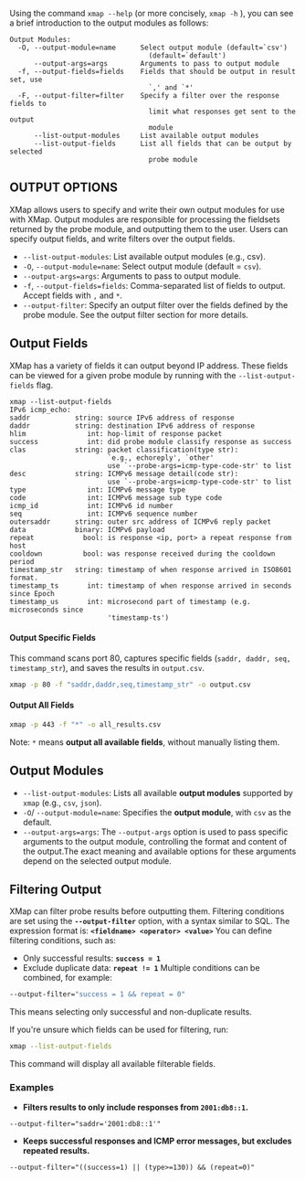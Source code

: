 Using the command `xmap --help` (or more concisely, `xmap -h` ), you can see a brief introduction to the output modules as follows:
    
    Output Modules:
      -O, --output-module=name      Select output module (default=`csv')
                                      (default=`default')
          --output-args=args        Arguments to pass to output module
      -f, --output-fields=fields    Fields that should be output in result set, use
                                      `,' and `*'
      -F, --output-filter=filter    Specify a filter over the response fields to
                                      limit what responses get sent to the output
                                      module
          --list-output-modules     List available output modules
          --list-output-fields      List all fields that can be output by selected
                                      probe module
    

## OUTPUT OPTIONS

XMap allows users to specify and write their own output modules for use with XMap. Output modules are responsible for processing the fieldsets returned by the probe module, and outputting them to the user. Users can specify output fields, and write filters over the output fields.
- `--list-output-modules`: List available output modules (e.g., csv).
- `-O`, `--output-module=name`: Select output module (default = `csv`).
- `--output-args=args`: Arguments to pass to output module.
- `-f`, `--output-fields=fields`: Comma-separated list of fields to output. Accept fields with `,` and `*`.
- `--output-filter`: Specify an output filter over the fields defined by the probe module. See the output filter section for more details.

## Output Fields

XMap has a variety of fields it can output beyond IP address. These fields can be viewed for a given probe module by running with the `--list-output-fields` flag.

```
xmap --list-output-fields
IPv6 icmp_echo:
saddr           string: source IPv6 address of response
daddr           string: destination IPv6 address of response
hlim               int: hop-limit of response packet
success            int: did probe module classify response as success
clas            string: packet classification(type str):
						`e.g., echoreply', `other'
						use `--probe-args=icmp-type-code-str' to list
desc            string: ICMPv6 message detail(code str):
						use `--probe-args=icmp-type-code-str' to list
type               int: ICMPv6 message type
code               int: ICMPv6 message sub type code
icmp_id            int: ICMPv6 id number
seq                int: ICMPv6 sequence number
outersaddr      string: outer src address of ICMPv6 reply packet
data            binary: ICMPv6 payload
repeat            bool: is response <ip, port> a repeat response from host
cooldown          bool: was response received during the cooldown period
timestamp_str   string: timestamp of when response arrived in ISO8601 format.
timestamp_ts       int: timestamp of when response arrived in seconds since Epoch
timestamp_us       int: microsecond part of timestamp (e.g. microseconds since 
						'timestamp-ts')
```

####  Output Specific Fields

This command scans port 80, captures specific fields (`saddr, daddr, seq, timestamp_str`), and saves the results in `output.csv`.

```bash
xmap -p 80 -f "saddr,daddr,seq,timestamp_str" -o output.csv
```
#### Output All Fields

```bash
xmap -p 443 -f "*" -o all_results.csv
```
Note: `*` means **output all available fields**, without manually listing them.

## Output Modules

* `--list-output-modules`: Lists all available **output modules** supported by `xmap` (e.g., `csv`, `json`).
* `-O`/ `--output-module=name`: Specifies the **output module**, with `csv` as the default.
* `--output-args=args`: The `--output-args` option is used to pass specific arguments to the output module, controlling the format and content of the output.The exact meaning and available options for these arguments depend on the selected output module.

## Filtering Output

XMap can filter probe results before outputting them. Filtering conditions are set using the **`--output-filter`** option, with a syntax similar to SQL.
The expression format is:  **`<fieldname> <operator> <value>`**
You can define filtering conditions, such as:

- Only successful results: **`success = 1`**
- Exclude duplicate data: **`repeat != 1`**
Multiple conditions can be combined, for example:  

```bash
--output-filter="success = 1 && repeat = 0"
```
This means selecting only successful and non-duplicate results.

If you're unsure which fields can be used for filtering, run:

```bash
xmap --list-output-fields
```
This command will display all available filterable fields.

### Examples

- **Filters results to only include responses from `2001:db8::1`.**

```
--output-filter="saddr='2001:db8::1'"
```
- **Keeps successful responses and ICMP error messages, but excludes repeated results.**

```
--output-filter="((success=1) || (type>=130)) && (repeat=0)"
```
